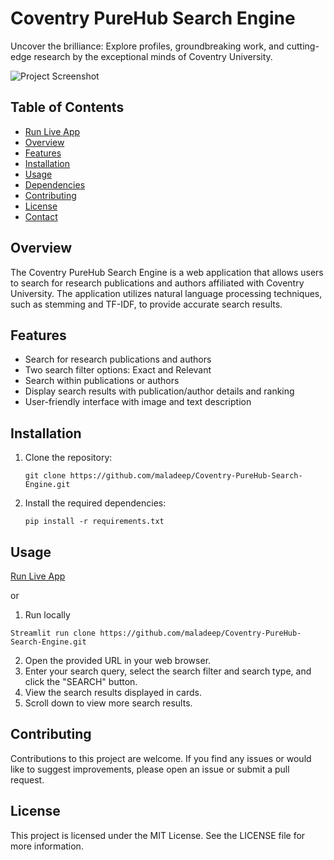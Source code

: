 
# Coventry PureHub Search Engine

Uncover the brilliance: Explore profiles, groundbreaking work, and cutting-edge research by the exceptional minds of Coventry University.

![Project Screenshot](screenshot.png)

## Table of Contents
- [Run Live App](https://maladeep-coventry-purehub-search-engine-app-okesr5.streamlit.app/)
- [Overview](#overview)
- [Features](#features)
- [Installation](#installation)
- [Usage](#usage)
- [Dependencies](#dependencies)
- [Contributing](#contributing)
- [License](#license)
- [Contact](#contact)

## Overview
The Coventry PureHub Search Engine is a web application that allows users to search for research publications and authors affiliated with Coventry University. The application utilizes natural language processing techniques, such as stemming and TF-IDF, to provide accurate search results.

## Features
- Search for research publications and authors
- Two search filter options: Exact and Relevant
- Search within publications or authors
- Display search results with publication/author details and ranking
- User-friendly interface with image and text description

## Installation
1. Clone the repository:
   
   `git clone https://github.com/maladeep/Coventry-PureHub-Search-Engine.git`

2. Install the required dependencies:
   
   `pip install -r requirements.txt`

## Usage
 [Run Live App](https://maladeep-coventry-purehub-search-engine-app-okesr5.streamlit.app/)
 
 or 
 1. Run locally 
 
   `Streamlit run clone https://github.com/maladeep/Coventry-PureHub-Search-Engine.git`
 
2. Open the provided URL in your web browser.
3. Enter your search query, select the search filter and search type, and click the "SEARCH" button.
4. View the search results displayed in cards.
5. Scroll down to view more search results.

## Contributing

Contributions to this project are welcome. If you find any issues or would like to suggest improvements, please open an issue or submit a pull request. 

## License

This project is licensed under the MIT License. See the LICENSE file for more information.

